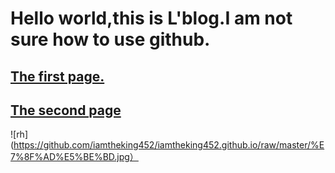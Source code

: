 # Hello world,this is L'blog.**I am not sure how to use github.**
 
## [The first page.](https://iamtheking452.github.io/post-1)

## [The second page](https://iamtheking452.github.io/The-second-pages)

![rh](https://github.com/iamtheking452/iamtheking452.github.io/raw/master/%E7%8F%AD%E5%BE%BD.jpg）
